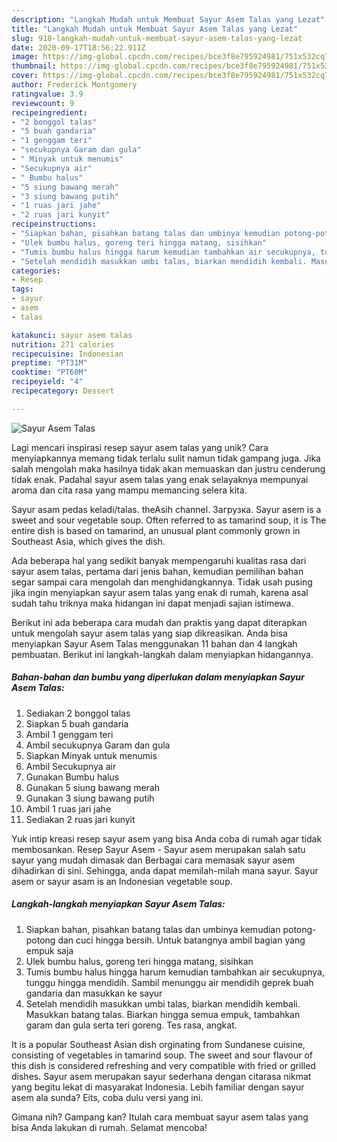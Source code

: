 ```yaml
---
description: "Langkah Mudah untuk Membuat Sayur Asem Talas yang Lezat"
title: "Langkah Mudah untuk Membuat Sayur Asem Talas yang Lezat"
slug: 918-langkah-mudah-untuk-membuat-sayur-asem-talas-yang-lezat
date: 2020-09-17T18:56:22.911Z
image: https://img-global.cpcdn.com/recipes/bce3f8e795924981/751x532cq70/sayur-asem-talas-foto-resep-utama.jpg
thumbnail: https://img-global.cpcdn.com/recipes/bce3f8e795924981/751x532cq70/sayur-asem-talas-foto-resep-utama.jpg
cover: https://img-global.cpcdn.com/recipes/bce3f8e795924981/751x532cq70/sayur-asem-talas-foto-resep-utama.jpg
author: Frederick Montgomery
ratingvalue: 3.9
reviewcount: 9
recipeingredient:
- "2 bonggol talas"
- "5 buah gandaria"
- "1 genggam teri"
- "secukupnya Garam dan gula"
- " Minyak untuk menumis"
- "Secukupnya air"
- " Bumbu halus"
- "5 siung bawang merah"
- "3 siung bawang putih"
- "1 ruas jari jahe"
- "2 ruas jari kunyit"
recipeinstructions:
- "Siapkan bahan, pisahkan batang talas dan umbinya kemudian potong-potong dan cuci hingga bersih. Untuk batangnya ambil bagian yang empuk saja"
- "Ulek bumbu halus, goreng teri hingga matang, sisihkan"
- "Tumis bumbu halus hingga harum kemudian tambahkan air secukupnya, tunggu hingga mendidih. Sambil menunggu air mendidih geprek buah gandaria dan masukkan ke sayur"
- "Setelah mendidih masukkan umbi talas, biarkan mendidih kembali. Masukkan batang talas. Biarkan hingga semua empuk, tambahkan garam dan gula serta teri goreng. Tes rasa, angkat."
categories:
- Resep
tags:
- sayur
- asem
- talas

katakunci: sayur asem talas 
nutrition: 271 calories
recipecuisine: Indonesian
preptime: "PT31M"
cooktime: "PT60M"
recipeyield: "4"
recipecategory: Dessert

---
```



![Sayur Asem Talas](https://img-global.cpcdn.com/recipes/bce3f8e795924981/751x532cq70/sayur-asem-talas-foto-resep-utama.jpg)

Lagi mencari inspirasi resep sayur asem talas yang unik? Cara menyiapkannya memang tidak terlalu sulit namun tidak gampang juga. Jika salah mengolah maka hasilnya tidak akan memuaskan dan justru cenderung tidak enak. Padahal sayur asem talas yang enak selayaknya mempunyai aroma dan cita rasa yang mampu memancing selera kita.

Sayur asam pedas keladi/talas. theAsih channel. Загрузка. Sayur asem is a sweet and sour vegetable soup. Often referred to as tamarind soup, it is The entire dish is based on tamarind, an unusual plant commonly grown in Southeast Asia, which gives the dish.

Ada beberapa hal yang sedikit banyak mempengaruhi kualitas rasa dari sayur asem talas, pertama dari jenis bahan, kemudian pemilihan bahan segar sampai cara mengolah dan menghidangkannya. Tidak usah pusing jika ingin menyiapkan sayur asem talas yang enak di rumah, karena asal sudah tahu triknya maka hidangan ini dapat menjadi sajian istimewa.


Berikut ini ada beberapa cara mudah dan praktis yang dapat diterapkan untuk mengolah sayur asem talas yang siap dikreasikan. Anda bisa menyiapkan Sayur Asem Talas menggunakan 11 bahan dan 4 langkah pembuatan. Berikut ini langkah-langkah dalam menyiapkan hidangannya.

<!--inarticleads1-->

##### Bahan-bahan dan bumbu yang diperlukan dalam menyiapkan Sayur Asem Talas:

1. Sediakan 2 bonggol talas
1. Siapkan 5 buah gandaria
1. Ambil 1 genggam teri
1. Ambil secukupnya Garam dan gula
1. Siapkan  Minyak untuk menumis
1. Ambil Secukupnya air
1. Gunakan  Bumbu halus
1. Gunakan 5 siung bawang merah
1. Gunakan 3 siung bawang putih
1. Ambil 1 ruas jari jahe
1. Sediakan 2 ruas jari kunyit


Yuk intip kreasi resep sayur asem yang bisa Anda coba di rumah agar tidak membosankan. Resep Sayur Asem - Sayur asem merupakan salah satu sayur yang mudah dimasak dan Berbagai cara memasak sayur asem dihadirkan di sini. Sehingga, anda dapat memilah-milah mana sayur. Sayur asem or sayur asam is an Indonesian vegetable soup. 

<!--inarticleads2-->

##### Langkah-langkah menyiapkan Sayur Asem Talas:

1. Siapkan bahan, pisahkan batang talas dan umbinya kemudian potong-potong dan cuci hingga bersih. Untuk batangnya ambil bagian yang empuk saja
1. Ulek bumbu halus, goreng teri hingga matang, sisihkan
1. Tumis bumbu halus hingga harum kemudian tambahkan air secukupnya, tunggu hingga mendidih. Sambil menunggu air mendidih geprek buah gandaria dan masukkan ke sayur
1. Setelah mendidih masukkan umbi talas, biarkan mendidih kembali. Masukkan batang talas. Biarkan hingga semua empuk, tambahkan garam dan gula serta teri goreng. Tes rasa, angkat.


It is a popular Southeast Asian dish orginating from Sundanese cuisine, consisting of vegetables in tamarind soup. The sweet and sour flavour of this dish is considered refreshing and very compatible with fried or grilled dishes. Sayur asem merupakan sayur sederhana dengan citarasa nikmat yang begitu lekat di masyarakat Indonesia. Lebih familiar dengan sayur asem ala sunda? Eits, coba dulu versi yang ini. 

Gimana nih? Gampang kan? Itulah cara membuat sayur asem talas yang bisa Anda lakukan di rumah. Selamat mencoba!
